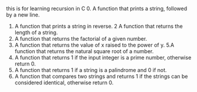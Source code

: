 this is for learning recursion in C 0. A function that prints a string, followed by a new line.

1. A function that prints a string in reverse.
2 A function that returns the length of a string.
3. A function that returns the factorial of a given number.
4. A function that returns the value of x raised to the power of y.
5.A function that returns the natural square root of a number.
6. A function that returns 1 if the input integer is a prime number, otherwise return 0.
7. A function that returns 1 if a string is a palindrome and 0 if not.
8. A function that compares two strings and returns 1 if the strings can be considered identical, otherwise return 0.
